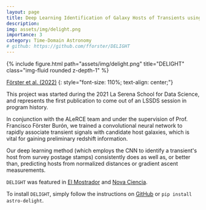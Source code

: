 ```yaml
---
layout: page
title: Deep Learning Identification of Galaxy Hosts of Transients using Multiresolution Images (DELIGHT)
description: 
img: assets/img/delight.png
importance: 3
category: Time-Domain Astronomy
# github: https://github.com/fforster/DELIGHT
---
```


<div class="row">
    <div class="col-sm mt-3 mt-md-0">
        {% include figure.html path="assets/img/delight.png" title="DELIGHT" class="img-fluid rounded z-depth-1" %}
    </div>
</div>
<!-- <div class="caption">
    This image can also have a caption. It's like magic.
</div> -->

[Förster et al. (2022)](https://ui.adsabs.harvard.edu/abs/2022AJ....164..195F/abstract)
{: style="font-size: 110%; text-align: center;"}

This project was started during the 2021 La Serena School for Data Science, and represents the first publication to come out of an LSSDS session in program history.

In conjunction with the ALeRCE team and under the supervision of Prof. Francisco Förster Burón, we trained a convolutional neural network to rapidly associate transient signals with candidate host galaxies, which is vital for gaining preliminary redshift information.

Our deep learning method (which employs the CNN to identify a transient's host from survey postage stamps) consistently does as well as, or better than, predicting hosts from normalized distances or gradient ascent measurements.

`DELIGHT` was featured in [El Mostrador](https://www.elmostrador.cl/cultura/2023/01/11/broker-astronomico-chileno-alerce-crea-herramienta-para-identificar-de-forma-automatica-las-galaxias-donde-se-producen-nuevas-supernovas/) and [Nova Ciencia](https://novaciencia.es/la-herramienta-para-identificar-de-forma-automatica-las-galaxias-donde-se-producen-nuevas-supernovas/).

To install `DELIGHT`, simply follow the instructions on [GitHub](https://github.com/fforster/DELIGHT) or `pip install astro-delight`.